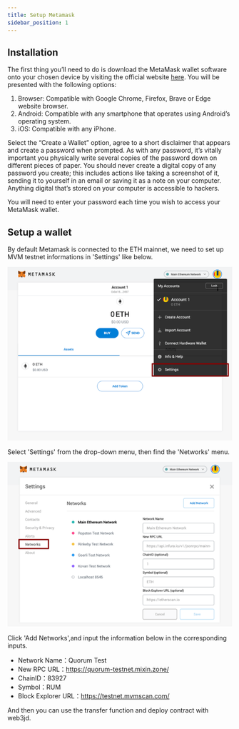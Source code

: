 ```yaml
---
title: Setup Metamask
sidebar_position: 1
---
```


## Installation

The first thing you’ll need to do is download the MetaMask wallet software onto your chosen device by visiting the official website [here](https://metamask.io/). You will be presented with the following options:

1. Browser: Compatible with Google Chrome, Firefox, Brave or Edge website browser.
2. Android: Compatible with any smartphone that operates using Android’s operating system.
3. iOS: Compatible with any iPhone.

Select the “Create a Wallet” option, agree to a short disclaimer that appears and create a password when prompted. As with any password, it’s vitally important you physically write several copies of the password down on different pieces of paper. You should never create a digital copy of any password you create; this includes actions like taking a screenshot of it, sending it to yourself in an email or saving it as a note on your computer. Anything digital that’s stored on your computer is accessible to hackers.

You will need to enter your password each time you wish to access your MetaMask wallet.

## Setup a wallet

By default Metamask is connected to the ETH mainnet, we need to set up MVM testnet informations in 'Settings' like below.

![setting](./images/setting.png)

Select 'Settings' from the drop-down menu, then find the 'Networks' menu.

![network](./images/network.png)

Click 'Add Networks',and input the information below in the corresponding inputs.

- Network Name：Quorum Test
- New RPC URL：<https://quorum-testnet.mixin.zone/>
- ChainID：83927
- Symbol：RUM
- Block Explorer URL：<https://testnet.mvmscan.com/>

And then you can use the transfer function and deploy contract with web3jd.
